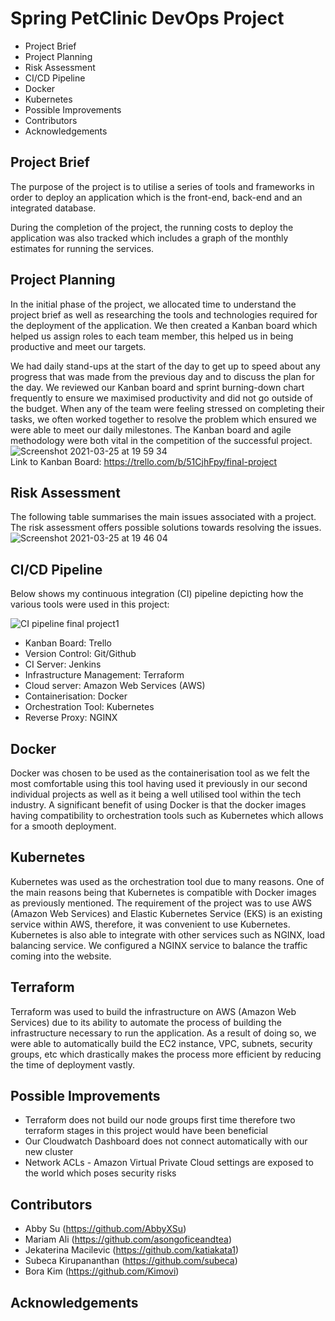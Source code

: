 # Spring PetClinic DevOps Project           

*	Project Brief
* Project Planning
* Risk Assessment
* CI/CD Pipeline
* Docker
* Kubernetes
* Possible Improvements
* Contributors
* Acknowledgements

## Project Brief

The purpose of the project is to utilise a series of tools and frameworks in order to deploy an application which is the front-end, back-end and an integrated database.

During the completion of the project, the running costs to deploy the application was also tracked which includes a graph of the monthly estimates for running the services.

## Project Planning

In the initial phase of the project, we allocated time to understand the project brief as well as researching the tools and technologies required for the deployment of the application. We then created a Kanban board which helped us assign roles to each team member, this helped us in being productive and meet our targets.

We had daily stand-ups at the start of the day to get up to speed about any progress that was made from the previous day and to discuss the plan for the day. 	We reviewed our Kanban board and sprint burning-down chart frequently to ensure we maximised productivity and did not go outside of the budget. When any of the team were feeling stressed on completing their tasks, we often worked together to resolve the problem which ensured we were able to meet our daily milestones. The Kanban board and agile methodology were both vital in the competition of the successful project.
<br>
![Screenshot 2021-03-25 at 19 59 34](https://user-images.githubusercontent.com/62849876/112536117-f9cc4980-8da4-11eb-9960-a1d3376ea007.png)
<br>
Link to Kanban Board: https://trello.com/b/51CjhFpy/final-project


## Risk Assessment

The following table summarises the main issues associated with a project. The risk assessment offers possible solutions towards resolving the issues. 
<br>
![Screenshot 2021-03-25 at 19 46 04](https://user-images.githubusercontent.com/62849876/112534285-c7b9e800-8da2-11eb-9c73-0dd65f5ebc72.png)

## CI/CD Pipeline

Below shows my continuous integration (CI) pipeline depicting how the various tools were used in this project:

![CI pipeline final project1](https://user-images.githubusercontent.com/77278616/112536343-42840280-8da5-11eb-9043-41bc9d9d35d4.jpg)

* Kanban Board: Trello
* Version Control: Git/Github
* CI Server: Jenkins
* Infrastructure Management: Terraform
* Cloud server: Amazon Web Services (AWS)
* Containerisation: Docker
* Orchestration Tool: Kubernetes
* Reverse Proxy: NGINX

## Docker

Docker was chosen to be used as the containerisation tool as we felt the most comfortable using this tool having used it previously in our second individual projects as well as it being a well utilised tool within the tech industry. A significant benefit of using Docker is that the docker images having compatibility to orchestration tools such as Kubernetes which allows for a smooth deployment. 

## Kubernetes

Kubernetes was used as the orchestration tool due to many reasons. One of the main reasons being that Kubernetes is compatible with Docker images as previously mentioned. The requirement of the project was to use AWS (Amazon Web Services) and Elastic Kubernetes Service (EKS) is an existing service within AWS, therefore, it was convenient to use Kubernetes. Kubernetes is also able to integrate with other services such as NGINX, load balancing service. We configured a NGINX service to balance the traffic coming into the website. 

## Terraform

Terraform was used to build the infrastructure on AWS (Amazon Web Services) due to its ability to automate the process of building the infrastructure necessary to run the application. As a result of doing so, we were able to automatically build the EC2 instance, VPC, subnets, security groups, etc which drastically makes the process more efficient by reducing the time of deployment vastly.

## Possible Improvements

* Terraform does not build our node groups first time therefore two terraform stages in this project would have been beneficial
* Our Cloudwatch Dashboard does not connect automatically with our new cluster
* Network ACLs - Amazon Virtual Private Cloud settings are exposed to the world which poses security risks


## Contributors
- Abby Su (https://github.com/AbbyXSu)
- Mariam Ali (https://github.com/asongoficeandtea)
- Jekaterina Macilevic (https://github.com/katiakata1)
- Subeca Kirupananthan (https://github.com/subeca)
- Bora Kim (https://github.com/Kimovi)

## Acknowledgements

